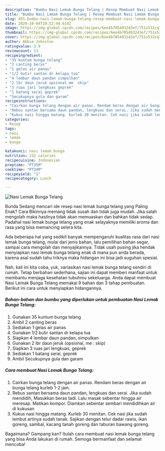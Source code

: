 ```yaml
---
description: "Bumbu Nasi Lemak Bunga Telang | Resep Membuat Nasi Lemak Bunga Telang Yang Lezat Sekali"
title: "Bumbu Nasi Lemak Bunga Telang | Resep Membuat Nasi Lemak Bunga Telang Yang Lezat Sekali"
slug: 455-bumbu-nasi-lemak-bunga-telang-resep-membuat-nasi-lemak-bunga-telang-yang-lezat-sekali
date: 2020-10-04T10:52:44.614Z
image: https://img-global.cpcdn.com/recipes/6ee4b705493243ef/751x532cq70/nasi-lemak-bunga-telang-foto-resep-utama.jpg
thumbnail: https://img-global.cpcdn.com/recipes/6ee4b705493243ef/751x532cq70/nasi-lemak-bunga-telang-foto-resep-utama.jpg
cover: https://img-global.cpcdn.com/recipes/6ee4b705493243ef/751x532cq70/nasi-lemak-bunga-telang-foto-resep-utama.jpg
author: Abbie Johnston
ratingvalue: 3.9
reviewcount: 13
recipeingredient:
- "35 kuntum bunga telang"
- "2 canting beras"
- "1 gelas air panas"
- "1/2 butir santan dr kelapa tua"
- "4 lembar daun pandan simpulkan"
- "2 lbr daun jeruk opsional me  skip"
- "3 ruas jari lengkuas geprek"
- "1 batang serai geprek"
- "Secukupnya gula dan garam"
recipeinstructions:
- "Cairkan bunga telang dengan air panas. Rendam beras dengan air bunga telang kurleb 1-2 jam."
- "Rebus santan bersama daun pandan, lengkuas dan serai. Jika sudah mendidih, Masukkan beras tadi. Lalu masak sebentar hingga air meresap. Matikan kompor. Diamkan sebentar sembari mendidihkan air di kukusan"
- "Kukus nasi hingga matang. Kurleb 30 menitan. Cek nasi jika sudah lembut artinya sudah tanak. Sajikan dengan telur dadar rawis, ikan goreng, sambal, kacang tanah goreng dan taburan bawang goreng."
categories:
- Resep
tags:
- nasi
- lemak
- bunga

katakunci: nasi lemak bunga 
nutrition: 232 calories
recipecuisine: Indonesian
preptime: "PT35M"
cooktime: "PT34M"
recipeyield: "1"
recipecategory: Lunch

---
```



![Nasi Lemak Bunga Telang](https://img-global.cpcdn.com/recipes/6ee4b705493243ef/751x532cq70/nasi-lemak-bunga-telang-foto-resep-utama.jpg)

Bunda Sedang mencari ide resep nasi lemak bunga telang yang Paling Enak? Cara Bikinnya memang tidak susah dan tidak juga mudah. Jika salah mengolah maka hasilnya tidak akan memuaskan dan bahkan tidak sedap. Padahal nasi lemak bunga telang yang enak selayaknya memiliki aroma dan rasa yang bisa memancing selera kita.

Ada beberapa hal yang sedikit banyak mempengaruhi kualitas rasa dari nasi lemak bunga telang, mulai dari jenis bahan, lalu pemilihan bahan segar, sampai cara mengolah dan menyajikannya. Tidak usah pusing jika hendak menyiapkan nasi lemak bunga telang enak di mana pun anda berada, karena asal sudah tahu triknya maka hidangan ini bisa jadi suguhan spesial.




Nah, kali ini kita coba, yuk, variasikan nasi lemak bunga telang sendiri di rumah. Tetap berbahan sederhana, sajian ini dapat memberi manfaat untuk membantu menjaga kesehatan tubuhmu sekeluarga. Anda dapat membuat Nasi Lemak Bunga Telang memakai 9 bahan dan 3 tahap pembuatan. Berikut ini cara untuk menyiapkan hidangannya.

<!--inarticleads1-->

##### Bahan-bahan dan bumbu yang diperlukan untuk pembuatan Nasi Lemak Bunga Telang:

1. Gunakan 35 kuntum bunga telang
1. Ambil 2 canting beras
1. Sediakan 1 gelas air panas
1. Gunakan 1/2 butir santan dr kelapa tua
1. Siapkan 4 lembar daun pandan, simpulkan
1. Gunakan 2 lbr daun jeruk (opsional, me : skip)
1. Siapkan 3 ruas jari lengkuas, geprek
1. Sediakan 1 batang serai, geprek
1. Ambil Secukupnya gula dan garam




<!--inarticleads2-->

##### Cara membuat Nasi Lemak Bunga Telang:

1. Cairkan bunga telang dengan air panas. Rendam beras dengan air bunga telang kurleb 1-2 jam.
1. Rebus santan bersama daun pandan, lengkuas dan serai. Jika sudah mendidih, Masukkan beras tadi. Lalu masak sebentar hingga air meresap. Matikan kompor. Diamkan sebentar sembari mendidihkan air di kukusan
1. Kukus nasi hingga matang. Kurleb 30 menitan. Cek nasi jika sudah lembut artinya sudah tanak. Sajikan dengan telur dadar rawis, ikan goreng, sambal, kacang tanah goreng dan taburan bawang goreng.




Bagaimana? Gampang kan? Itulah cara membuat nasi lemak bunga telang yang bisa Anda lakukan di rumah. Semoga bermanfaat dan selamat mencoba!
